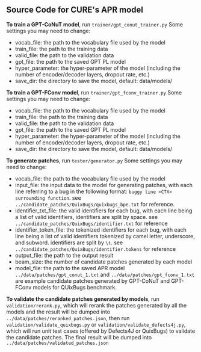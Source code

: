 ## Source Code for CURE's APR model

**To train a GPT-CoNuT model**, run `trainer/gpt_conut_trainer.py`
Some settings you may need to change:
  * vocab_file: the path to the vocabulary file used by the model
  * train_file: the path to the training data
  * valid_file: the path to the validation data
  * gpt_file: the path to the saved GPT PL model
  * hyper_parameter: the hyper-parameter of the model (including the number of encoder/decoder layers, dropout rate, etc.)
  * save_dir: the directory to save the model, default: data/models/

**To train a GPT-FConv model**, run `trainer/gpt_fconv_trainer.py`
Some settings you may need to change:
  * vocab_file: the path to the vocabulary file used by the model
  * train_file: the path to the training data
  * valid_file: the path to the validation data
  * gpt_file: the path to the saved GPT PL model
  * hyper_parameter: the hyper-parameter of the model (including the number of encoder/decoder layers, dropout rate, etc.)
  * save_dir: the directory to save the model, default: data/models/

**To generate patches**, run `tester/generator.py`
Some settings you may need to change:
  * vocab_file: the path to the vocabulary file used by the model
  * input_file: the input data to the model for generating patches, with each line referring to a bug in the following format: `buggy line <CTX> surrounding function`. see `../candidate_patches/QuixBugs/quixbugs_bpe.txt` for reference. 
  * identifier_txt_file: the valid identifiers for each bug, with each line being a list of valid identifiers, identifiers are split by space. see `../candidate_patches/QuixBugs/identifier.txt` for reference
  * identifier_token_file: the tokenized identifiers for each bug, with each line being a list of valid identifiers tokenized by camel letter, underscore, and subword. identifiers are split by `\t`. see `../candidate_patches/QuixBugs/identifier.tokens` for reference
  * output_file: the path to the output result
  * beam_size: the number of candidate patches generated by each model
  * model_file: the path to the saved APR model
`../data/patches/gpt_conut_1.txt` and `../data/patches/gpt_fconv_1.txt` are example candidate patches generated by GPT-CoNuT and GPT-FConv models for QUixBugs benchmark.

**To validate the candidate patches generated by models**, run `validation/rerank.py`, which will rerank the patches generated by all the models and the result will be dumped into `../data/patches/reranked_patches.json`, then run `validation/validate_quixbugs.py` or `validation/validate_defects4j.py`, which will run unit test cases (offered by Defects4J or QuixBugs) to validate the candidate patches. The final result will be dumped into `../data/patches/validated_patches.json`